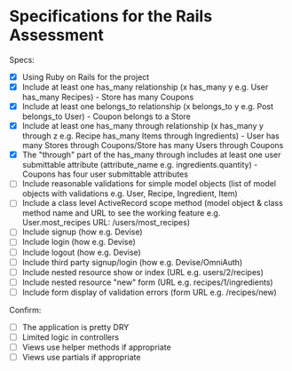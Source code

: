 # Specifications for the Rails Assessment

Specs:
- [x] Using Ruby on Rails for the project
- [x] Include at least one has_many relationship (x has_many y e.g. User has_many Recipes) - Store has many Coupons
- [X] Include at least one belongs_to relationship (x belongs_to y e.g. Post belongs_to User) - Coupon belongs to a Store
- [x] Include at least one has_many through relationship (x has_many y through z e.g. Recipe has_many Items through Ingredients) - User has many Stores through Coupons/Store has many Users through Coupons
- [x] The "through" part of the has_many through includes at least one user submittable attribute (attribute_name e.g. ingredients.quantity) - Coupons has four user submittable attributes
- [ ] Include reasonable validations for simple model objects (list of model objects with validations e.g. User, Recipe, Ingredient, Item)
- [ ] Include a class level ActiveRecord scope method (model object & class method name and URL to see the working feature e.g. User.most_recipes URL: /users/most_recipes)
- [ ] Include signup (how e.g. Devise)
- [ ] Include login (how e.g. Devise)
- [ ] Include logout (how e.g. Devise)
- [ ] Include third party signup/login (how e.g. Devise/OmniAuth)
- [ ] Include nested resource show or index (URL e.g. users/2/recipes)
- [ ] Include nested resource "new" form (URL e.g. recipes/1/ingredients)
- [ ] Include form display of validation errors (form URL e.g. /recipes/new)

Confirm:
- [ ] The application is pretty DRY
- [ ] Limited logic in controllers
- [ ] Views use helper methods if appropriate
- [ ] Views use partials if appropriate